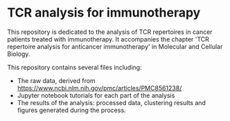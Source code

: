 # TCR analysis for immunotherapy

This repository is dedicated to the analysis of TCR repertoires in cancer patients treated with immunotherapy. 
It accompanies the chapter 'TCR repertoire analysis for anticancer immunotherapy' in Molecular and Cellular Biology.

This repository contains several files including:
- The raw data, derived from https://www.ncbi.nlm.nih.gov/pmc/articles/PMC8561238/
- Jupyter notebook tutorials for each part of the analysis
- The results of the analysis: processed data, clustering results and figures generated during the process.
